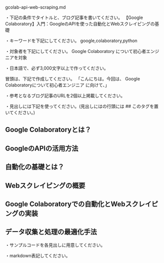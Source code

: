 gcolab-api-web-scraping.md

・下記の条件でタイトルと、ブログ記事を書いてください。
【Google Colaboratory】入門：GoogleのAPIを使った自動化とWebスクレイピングの基礎

・キーワードを下記にしてください。
google,colaboratory,python

・対象者を下記にしてください。
  Google Colaboratory について初心者エンジニアを対象


・日本語で、必ず3,000文字以上で作ってください。

冒頭は、下記で作成してください。
「こんにちは。今回は、
Google Colaboratoryについて初心者エンジニア
に向けて、」

・参考となるブログ記事のURLを2個以上掲載してください。

・見出しには下記を使ってください。(見出しにはの行頭には ## このタグを置いてください。)
## Google Colaboratoryとは？
## GoogleのAPIの活用方法
## 自動化の基礎とは？
## Webスクレイピングの概要
## Google Colaboratoryでの自動化とWebスクレイピングの実装
## データ収集と処理の最適化手法

・サンプルコードを各見出しに用意してください。

・markdown表記してください。


